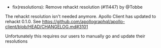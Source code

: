- fix(resolutions): Remove rehackt resolution (#11447) by @Tobbe

The rehackt resolution isn't needed anymore. Apollo Client has updated to rehackt 0.1.0. See https://github.com/apollographql/apollo-client/blob/HEAD/CHANGELOG.md#3101

Unfortunately this requires our users to manually go and update their resolutions
